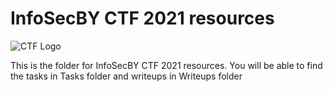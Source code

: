 # InfoSecBY CTF 2021 resources


![CTF Logo](./Logo/Infosecby+CTF+logo-02.png)

This is the folder for InfoSecBY CTF 2021 resources.
You will be able to find the tasks in Tasks folder and writeups in Writeups folder

